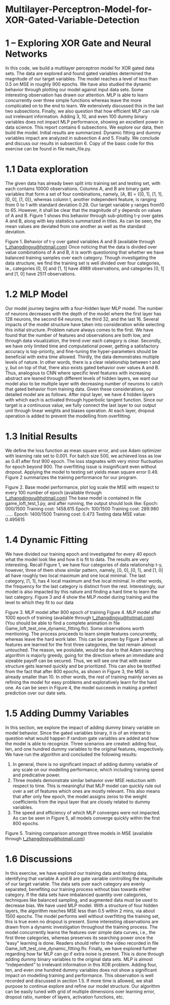 # Multilayer-Perceptron-Model-for-XOR-Gated-Variable-Detection
# 1 – Exploring XOR Gate and Neural Networks
In this code, we build a multilayer perceptron model for XOR gated data sets. The data are explored and found gated variables determined the magnitude of our target variables. The model reaches a level of less than 0.5 on MSE in roughly 900 epochs. We have also studied the dynamic behavior through plotting our model against input data sets. Some interesting observation has drawn our attention. MLP is able to learn concurrently over three simple functions whereas leave the more complicated on to the end to learn. We extensively discussed this in the last two subsections. Finally, we also question that how efficient MLP can rule out irrelevant information. Adding 3, 10, and even 100 dummy binary variables does not impact MLP performance, showing an excellent power in data science. 
This report contains 6 subsections. We explore our data, then build the model. Initial results are summarized. Dynamic fitting and dummy variables impact are analyzed in subsection 4 and 5. Finally. We conclude and discuss our results in subsection 6. Copy of the basic code for this exercise can be found in file main_file.py.
# 1.1 Data exploration
The given data has already been split into training set and testing set, with each contains 10000 observations. Columns A, and B are binary gate variables that form a set of four combinations, namely, [A, B] = {[0, 1], [1, 1], [0, 0], [1, 0]}, whereas column t, another independent feature, is ranging from 0 to 1 with standard deviation 0.29. Our target variable y ranges from10 to 65. However, it shall be clear that the magnitude of y depends on values of A and B.  Figure 1 shows this behavior through sub-plotting t-y over gates A and B, along with key statistics summarized in titles. As can be seen, the mean values are deviated from one another as well as the standard deviation. 
 
Figure 1. Behavior of t-y over gated variables A and B (available through t_zhangdingyu@hotmail.com)
Once noticing that the data is divided over value combinations of A and B, it is worth questioning that whether we have balanced training samples over each category. Though investigating the data structure, we find the training set is well divided over four categories, ie., categories [0, 0] and [1, 1] have 4989 observations, and categories [0, 1] and [1, 0] have 2511 observations.  
# 1.2 MLP Model
Our model journey begins with a four-hidden layer MLP model. The number of neurons decreases with the depth of the model where the first layer has 128 neurons, the second 64 neurons, the third 32, and the last 16. Several impacts of the model structure have taken into consideration while selecting this initial structure. Problem nature always comes to the first. We have found that the number of features and observations are both low, and through data visualization, the trend over each category is clear. Secondly, we have only limited time and computational power, getting a satisfactory accuracy is top-priority, and fine-tuning the hyper-parameters should be beneficial with extra time allowed. Thirdly, the data demonstrates multiple levels of nature. In other words, there is a clear relationship between t and y, but on top of that, there also exists gated behavior over values A and B. Thus, analogous to CNN where specific level features with increasing abstract are leaned through different levels of hidden layers, we want our model also to be multiple layer with decreasing number of neurons to catch that gated behavior from training data. 
Given these considerations, our detailed model are as follows. After input layer, we have 4 hidden layers with which each is activated through hyperbolic tangent function. Since our target is a continuous value, we fully connect the last layer to our output unit through linear weights and biases operation. At each layer, dropout operation is added to prevent the modelling from overfitting. 
# 1.3 Initial Results
We define the loss function as mean square error, and use Adam optimizer with learning rate set to 0.001. For batch size 500, we achieved loss as low as 0.41 after first 900 epoch. The loss stagnates with very minor fluctuation for epoch beyond 900. The overfitting issue is insignificant even without dropout. Applying the model to testing set yields mean square error 0.49. Figure 2 summarizes the training performance for our program. 
 
Figure 2. Base model performance, plot log scale the MSE with respect to every 100 number of epoch (available through t_zhangdingyu@hotmail.com)
The base model is contained in file game_loft_test_1.py, and after running, the output should look like: 
Epoch: 000/1500 
Training cost: 1458.615
Epoch: 100/1500 
Training cost: 289.980
……
Epoch: 1400/1500 
Training cost: 0.473
Testing data MSE value: 0.495615
# 1.4 Dynamic Fitting
We have divided our training epoch and investigated for every 40 epoch what the model look like and how it is fit to data. The results are very interesting. 
Recall Figure 1, we have four categories of data relationship t-y, however, three of them show similar pattern, namely, [0, 0], [0, 1], and [1, 0] all have roughly two local maximum and one local minimal. The last category, [1, 1], has 4 local maximum and five local minimal. In other words, the frequency for the last category is distinct from the rest. Interestingly, our model is also impacted by this nature and finding a hard time to learn the last category. 
Figure 3 and 4 show the MLP model during training and the level to which they fit to our data
  
Figure 3. MLP model after 800 epoch of training   Figure 4. MLP model after 1000 epoch of training (available through t_zhangdingyu@hotmail.com)
 (You should be able to find a complete animation in file Game_loft_test_one_dynamic_fitting.flv). Some observations worth mentioning. The process proceeds to learn simple features concurrently, whereas leave the hard work later. This can be proven by Figure 3 where all features are learned for the first three categories, the last remain almost untouched. The reason, we postulate, would be due to that Adam searching algorithm is majorly greedy, going for the direction where an immediate and sizeable payoff can be secured. Thus, we will see one that with easier structure gets learned quickly and be prioritized. This can also be testified from the fact that after 800 epochs, as shown in Figure 3, the MSE is already smaller than 10. In other words, the rest of training mainly serves as refining the model for easy problems and exploratively learn for the hard one. As can be seen in Figure 4, the model succeeds in making a prefect prediction over our date sets. 
# 1.5 Adding Dummy Variables
In this section, we explore the impact of adding dummy binary variable on model behavior. Since the gated variables binary, it is of an interest to question what would happen if random gate variables are added and how the model is able to recognize. 
Three scenarios are created: adding four, ten, and one hundred dummy variables to the original features, respectively. We have run the algorithm and concluded the following results:
1.	In general, there is no significant impact of adding dummy variable of any scale on our modelling performance, which including training speed and predicative power.
2.	Three models demonstrate similar behavior over MSE reduction with respect to time. This is meaningful that MLP model can quickly rule out over a set of features which ones are mostly relevant. This also means that after only few epoch, the model assigns zeros to the weight coefficients from the input layer that are closely related to dummy variables. 
3.	The speed and efficiency of which MLP converges were not impacted. As can be seen in Figure 5, all models converge quickly within the first 800 epochs. 
 
Figure 5. Training comparison amongst three models in MSE (available through t_zhangdingyu@hotmail.com)
# 1.6 Discussions
In this exercise, we have explored our training data and testing data, identifying that variable A and B are gate variable controlling the magnitude of our target variable. The data sets over each category are evenly separated, benefiting our training process without bias towards either category. If the data sets have imbalanced quantity over categories, techniques like balanced sampling, and augmented data must be used to decrease bias. We have used MLP model. With a structure of four hidden layers, the algorithm reaches MSE less than 0.5 within 2 mins, via about 1500 epochs. The model performs well without overfitting the training set, this is true even no dropout is present. Some interesting observations are drawn from a dynamic investigation throughout the training process. The model concurrently learns the features over simple data curves, i.e., the first three categories, whereas preserves its searching power once the “easy” learning is done. Readers should refer to the video recorded in file Game_loft_test_one_dynamic_fitting.flv. 
Finally, we have explored further regarding how far MLP can go if extra noise is present. This is done through adding dummy binary variables to the original data sets. MLP is almost “independent” to irrelevant information in this XOR problem. Adding four, ten, and even one hundred dummy variables does not show a significant impact on modelling training and performance. This observation is well recorded and discussed in section 1.5. 
If more time is allowed, we shall purpose to continue explore and refine our model structure. Our algorithm can be easily tuned with grid of multiple dimensions over learning error, dropout ratio, number of layers, activation functions, etc. 

